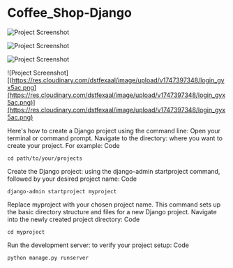 # Coffee_Shop-Django


![Project Screenshot](https://res.cloudinary.com/dstfexaal/image/upload/v1747397026/ss_web_auntoh.png)

![Project Screenshot](https://res.cloudinary.com/dstfexaal/image/upload/v1747397147/order_web_tcsi6s.png)

![Project Screenshot](https://res.cloudinary.com/dstfexaal/image/upload/v1747397188/order_web_1_gfhknh.png)

![Project Screenshot][(https://res.cloudinary.com/dstfexaal/image/upload/v1747397348/login_gyx5ac.png](https://res.cloudinary.com/dstfexaal/image/upload/v1747397348/login_gyx5ac.png)](https://res.cloudinary.com/dstfexaal/image/upload/v1747397348/login_gyx5ac.png)



Here's how to create a Django project using the command line: 
Open your terminal or command prompt.
Navigate to the directory: where you want to create your project. For example:
Code

    cd path/to/your/projects
Create the Django project: using the django-admin startproject command, followed by your desired project name:
Code

    django-admin startproject myproject
Replace myproject with your chosen project name. This command sets up the basic directory structure and files for a new Django project.
Navigate into the newly created project directory:
Code

    cd myproject
Run the development server: to verify your project setup:
Code

    python manage.py runserver

